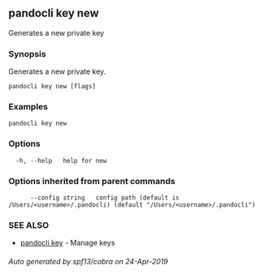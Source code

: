 ## pandocli key new

Generates a new private key

### Synopsis

Generates a new private key.

```
pandocli key new [flags]
```

### Examples

```
pandocli key new
```

### Options

```
  -h, --help   help for new
```

### Options inherited from parent commands

```
      --config string   config path (default is /Users/<username>/.pandocli) (default "/Users/<username>/.pandocli")
```

### SEE ALSO

* [pandocli key](pandocli_key.md)	 - Manage keys

###### Auto generated by spf13/cobra on 24-Apr-2019
